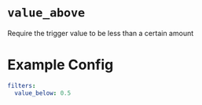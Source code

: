 # `value_above`

Require the trigger value to be less than a certain amount

# Example Config
```yaml
filters:
  value_below: 0.5
```
